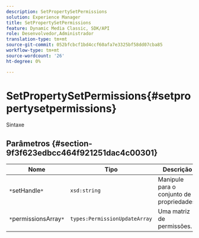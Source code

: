 ```yaml
---
description: SetPropertySetPermissions
solution: Experience Manager
title: SetPropertySetPermissions
feature: Dynamic Media Classic, SDK/API
role: Desenvolvedor,Administrador
translation-type: tm+mt
source-git-commit: 052bfcbcf1bd4ccf60afa7e3325bf58dd07cba85
workflow-type: tm+mt
source-wordcount: '26'
ht-degree: 0%

---
```



# SetPropertySetPermissions{#setpropertysetpermissions}

Sintaxe

## Parâmetros {#section-9f3f623edbcc464f921251dac4c00301}

| Nome | Tipo | Descrição |
|---|---|---|
| `*`setHandle`*` | `xsd:string` | Manipule para o conjunto de propriedades. |
| `*`permissionsArray`*` | `types:PermissionUpdateArray` | Uma matriz de permissões. |

